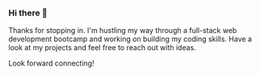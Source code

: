 ### Hi there 👋

Thanks for stopping in. I'm hustling my way through a full-stack web development bootcamp and working on building my coding skills. Have a look at my projects and feel free to reach out with ideas.

Look forward connecting!


<!--
**mwoodervin/mwoodervin** is a ✨ _special_ ✨ repository because its `README.md` (this file) appears on your GitHub profile.

Here are some ideas to get you started:

- 🔭 I’m currently working on ...
- 🌱 I’m currently learning ...
- 👯 I’m looking to collaborate on ...
- 🤔 I’m looking for help with ...
- 💬 Ask me about ...
- 📫 How to reach me: ...
- 😄 Pronouns: ...
- ⚡ Fun fact: ...
-->
